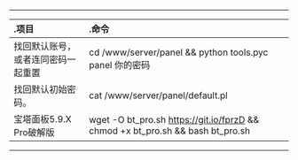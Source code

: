 
---

|.项目|.命令|
| :--------   | :-----  | 
| 找回默认账号，或者连同密码一起重置     | cd /www/server/panel && python tools.pyc panel 你的密码 |
|  找回默认初始密码。     | cat /www/server/panel/default.pl |
| 宝塔面板5.9.X Pro破解版 | wget -O bt_pro.sh https://git.io/fprzD && chmod +x bt_pro.sh && bash bt_pro.sh |


---
